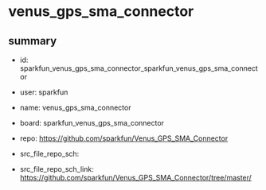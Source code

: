 # venus_gps_sma_connector
 
## summary 
* id: sparkfun_venus_gps_sma_connector_sparkfun_venus_gps_sma_connector
* user: sparkfun
* name: venus_gps_sma_connector
* board: sparkfun_venus_gps_sma_connector
* repo: https://github.com/sparkfun/Venus_GPS_SMA_Connector



* src_file_repo_sch: 
* src_file_repo_sch_link: https://github.com/sparkfun/Venus_GPS_SMA_Connector/tree/master/






